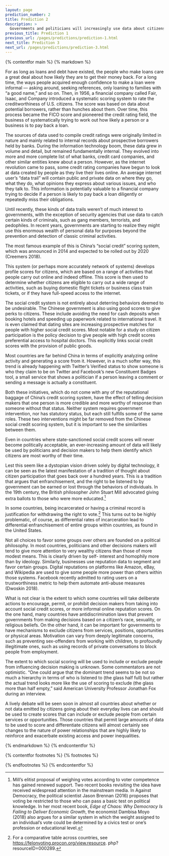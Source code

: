 ```yaml
---
layout: page
prediction_number: 2
title: Prediction 2
description: >
  Governments and politicians will increasingly use data about citizens to decide how important it is to respond to their requests and demands.
previous_title: Prediction 1
previous_url: /pages/predictions/prediction-1.html
next_title: Prediction 3
next_url: /pages/predictions/prediction-3.html
---
```


{% contentfor main %}
{% markdown %}

For as long as loans and debt have existed, the people who make loans care a great deal about how likely they are to get their money back. For a long time, the ways people acquired enough confidence to make a loan were informal — asking around, seeking references, only loaning to families with “a good name,” and so on. Then, in 1956, a financial company called Fair, Isaac, and Company introduced a systematic scoring system to rate the creditworthiness of U.S. citizens. The score was based on data about potential borrowers, rather than hunches about them. Over time, this process became the FICO score and pioneered the credit rating field, the business of systematically trying to work out how likely a person or a business is to pay back a loan.

The sources of data used to compile credit ratings were originally limited in nature and mainly related to internal records about prospective borrowers held by banks. During the information technology boom, these data grew in volume and detail, but remained fundamentally internal. They evolved into more and more complete list of what banks, credit card companies, and other similar entities knew about a person. However, as the internet revolution came to pass, some credit rating companies have begun to look at data created by people as they live their lives online. An average internet user’s “data trail” will contain public and private data on where they go, what they do, what opinions they express about various issues, and who they talk to. This information is potentially valuable to a financial company trying to decide if a person is likely to pay back a loan diligently or repeatedly miss their obligations.

Until recently, these kinds of data trails weren’t of much interest to governments, with the exception of security agencies that use data to catch certain kinds of criminals, such as gang members, terrorists, and pedophiles. In recent years, governments are starting to realize they might use this enormous wealth of personal data for purposes beyond the prevention and detection of classic criminal activities.

The most famous example of this is China’s “social credit” scoring system, which was announced in 2014 and expected to be rolled out by 2020 (Creemers 2018).

This system (or perhaps more accurately network of systems) develops profile scores for citizens, which are based on a range of activities that people carry out online and indeed offline. This score is then used to determine whether citizens are eligible to carry out a wide range of activities, such as buying domestic flight tickets or business class train tickets, or if they have full-speed access to the internet.

The social credit system is not entirely about deterring behaviors deemed to be undesirable. The Chinese government is also using good scores to give perks to citizens. These include avoiding the need for cash deposits when booking hotels and speeding up paperwork related to international travel. It is even claimed that dating sites are increasing prospective matches for people with higher social credit scores. Most notable for a study on citizen participation is the policy decision to give people with high credit scores preferential access
to hospital doctors. This explicitly links social credit scores with the provision of public goods.

Most countries are far behind China in terms of explicitly analyzing online activity and generating a score from it. However, in a much softer way, this trend is already happening with Twitter’s Verified status to show someone is who they claim to be on Twitter and Facebook’s new Constituent Badges tool, a small service that shows a politician if a person leaving a comment or sending a message is actually a constituent.

Both these initiatives, which do not come with any of the reputational baggage of China’s credit scoring system, have the effect of telling decision makers that one person is more credible and more worthy of response than someone without that status. Neither system requires government intervention, nor has statutory status, but each still fulfills some of the same roles. These two interventions might be far removed from the Chinese social credit scoring system, but it is important to see the similarities between them.

Even in countries where state-sanctioned social credit scores will never become politically acceptable, an ever-increasing amount of data will likely be used by politicians and decision makers to help them identify which citizens are most worthy of their time.

Lest this seem like a dystopian vision driven solely by digital technology, it can be seen as the latest manifestation of a tradition of thought about citizen participation that goes back over a hundred years. This is a tradition that argues that enfranchisement, and the right to be listened to by government can be earned or lost through the behaviors of individuals. In the 19th century, the British philosopher John Stuart Mill advocated giving extra ballots to those who were more educated.[^6]

In some countries, being incarcerated or having a criminal record is justification for withdrawing the right to vote.[^7] This turns out to be highly problematic, of course, as differential rates of incarceration lead to differential enfranchisement of entire groups within countries, as found in the United States.

Not all choices to favor some groups over others are founded on a political philosophy. In most countries, politicians and other decisions makers will tend to give more attention to very wealthy citizens than those of more modest means. This is clearly driven by self- interest and homophily more than by ideology. Similarly, businesses use reputation data to segment and favor certain groups. Digital reputations on platforms like Amazon, eBay, and Wikipedia are used to give some people more power than others within those systems. Facebook recently admitted to rating users on a trustworthiness metric to help them automate anti-abuse measures (Dwoskin 2018).

What is not clear is the extent to which some countries will take deliberate actions to encourage, permit, or prohibit decision makers from taking into account social credit scores, or more informal online reputation scores. On the one hand, many countries have antidiscrimination laws that prevent governments from making decisions based on a citizen’s race, sexuality, or religious beliefs. On the other hand, it can be important for governments to have mechanisms to exclude citizens from services, positions, opportunities or physical areas. Motivation can vary from deeply legitimate concerns, such as preventing sex-offenders from working with children, to profoundly illegitimate ones, such as using records of private conversations to block people from employment.

The extent to which social scoring will be used to include or exclude people from influencing decision making is unknown. Some commentators are not optimistic. “One could argue that the dominant trend seems to be not so much a hierarchy in terms of who is listened to (the glass half full) but rather the actual trend looks more like the use of scoring to exclude (the glass more than half empty,” said American University Professor Jonathan Fox during an interview.

A lively debate will be seen soon in almost all countries about whether or not data emitted by citizens going about their everyday lives can and should be used to create scores that can include or exclude people from certain services or opportunities. Those countries that permit large amounts of data to be used to score and differentiate citizens will almost certainly see changes to the nature of power relationships that are highly likely to reinforce and exacerbate existing access and power inequalities.

{% endmarkdown %}
{% endcontentfor %}

{% contentfor footnotes %}
{% footnotes %}

[^6]: Mill’s elitist proposal of weighing votes according to voter competence has gained renewed support. Two recent books revisiting the idea have received widespread attention in the mainstream media. In Against Democracy, the political scientist Jason Brennan (2016) proposes that voting be restricted to those who can pass a basic test on political knowledge. In her most recent book, *Edge of Chaos: Why Democracy Is Failing to Deliver Economic Growth*, the economist Dambisa Moyo (2018) also argues for a similar system in which the weight assigned to an individual’s vote could be determined by a civics test or one’s profession or educational level.

[^7]: For a comparative table across countries, see https://felonvoting.procon.org/view.resource. php?resourceID=000289.

{% endfootnotes %}
{% endcontentfor %}